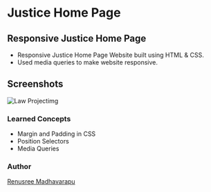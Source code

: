 # Justice Home Page

## Responsive Justice Home Page
 - Responsive Justice Home Page  Website built using HTML & CSS.
 - Used media queries to make website responsive. 
 
 ## Screenshots

![Law Projectimg](https://user-images.githubusercontent.com/110158807/183226489-df020139-2c3b-406b-ad2d-74e840a947da.png)


### Learned Concepts
- Margin and Padding in CSS
- Position Selectors
- Media Queries

### Author
[Renusree Madhavarapu](https://github.com/RenusreeMadhavarapu)
